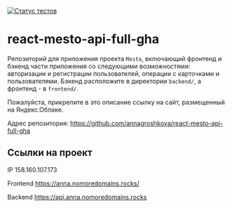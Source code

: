 [![Статус тестов](../../actions/workflows/tests.yml/badge.svg)](../../actions/workflows/tests.yml)

# react-mesto-api-full-gha

Репозиторий для приложения проекта `Mesto`, включающий фронтенд и бэкенд части приложения со следующими возможностями: авторизации и регистрации пользователей, операции с карточками и пользователями. Бэкенд расположите в директории `backend/`, а фронтенд - в `frontend/`. 
  
Пожалуйста, прикрепите в это описание ссылку на сайт, размещенный на Яндекс.Облаке.

Адрес репозитория: https://github.com/annagroshkova/react-mesto-api-full-gha

## Ссылки на проект

IP 158.160.107.173

Frontend https://anna.nomoredomains.rocks/

Backend https://api.anna.nomoredomains.rocks
